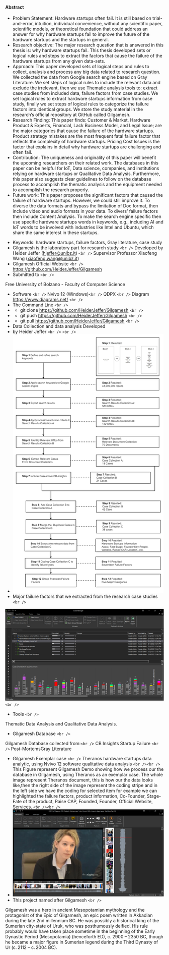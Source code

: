 #### Abstract

* Problem Statement: Hardware startups often fail. It is still based on trial-and-error, intuition, individual convenience, without any
  scientific paper, scientific models, or theoretical foundation that could address an answer for why hardware startups fail to improve the future of the hardware startups and the startups in general.
* Research objective: The major research question that is answered in this thesis is:  why hardware startups fail. This thesis developed sets or logical rules and steps to extract the factors that cause the failure of the hardware startups from any given data-sets.
* Approach: This paper developed sets of logical steps and rules to collect, analysis and process any big data related to research question. We collected the data from Google search engine based on Gray Literature. We set steps of logical rules to include the relevant data and exclude the irrelevant, then we use Thematic analysis tools to: extract case studies from included data, failure factors from case studies. We set logical rules to extract hardware startups information from case study, finally we set steps of logical rules to categorize the failure factors into identical groups. We store the study material in the research’s official repository at GitHub called Gilgamesh.
* Research Finding: This paper finds: Customer & Market, Hardware Product & Experts, Financial, Lack Business Model, and Legal Issue; are the major categories that cause the failure of the hardware startups. Product strategy mistakes are the most frequent fatal failure factor that reflects the complexity of hardware startups. Pricing Cost Issues is the factor that explains in detail why hardware startups are challenging and often fail.
* Contribution: The uniqueness and originality of this paper will benefit the upcoming researchers on their related work.  The databases in this paper can be helpful for IoT, Data science, companies, and institutions relying on hardware startups or Qualitative Data Analysis. Furthermore, this paper also suggests clear guidelines to follow on the database process to accomplish the thematic analysis and the equipment needed to accomplish the research properly.
* Future work: This paper proposes the significant factors that caused the failure of hardware startups. However, we could still improve it. To diverse the data formats and bypass the limitation of Doc format, then include video and audio formats in your data. To divers’ failure factors then include Content Analysis. To make the search engine specific then use specific hardware startups words in keywords, e.g., including AI and IoT words to be involved with industries like Intel and Ubuntu, which share the same interest in these startups.

- Keywords: hardware startups, failure factors, Gray literature, case study
- Gilgamesh is the laboratory part for research study `<br />`
  Developed by Heider Jeffer (hjeffer@unibz.it) `<br />`
  Supervisor Professor Xiaofeng Wang (xiaofeng.wang@unibz.it)
- Gilgamesh Official Website  `<br />`
  https://github.com/HeiderJeffer/Gilgamesh
- Submitted to  `<br />`

Free University of Bolzano - Faculty of Computer Science

- Software  `<br />`
  Nvivo 12 (Windows)`<br />`
  QDPX `<br />`
  Diagram https://www.diagrams.net/ `<br />`
- The Command Line `<br />`
- - git clone https://github.com/HeiderJeffer/Gilgamesh `<br />`
- - git push  https://github.com/HeiderJeffer/Gilgamesh `<br />`
- - git pull  https://github.com/HeiderJeffer/Gilgamesh `<br />`
- Data Collection and data analysis Developed
- by Heider Jeffer  `<br />`  `<br />`
- ![alt text](https://github.com/HeiderJeffer/Gilgamesh/blob/master/image/diagram.jpg)
- Major failure factors that we extracted from the research case studies  `<br />`

![alt text](https://github.com/HeiderJeffer/Gilgamesh/blob/master/image/majorfactors.jpg)  `<br />`

- Tools  `<br />`

Thematic Data Analysis and Qualitative Data Analysis.

- Gilgamesh Database  `<br />`

Gilgamesh Database collected from:`<br />`
CB Insights Startup Failure `<br />`
Post-MortemsGray Literature

- Gilgamesh Exemplar case  `<br />`
  Theranos hardware startups data analytic, using Nvivo 12 software qualitative data analysis `<br /><br />`
  This Figure represent Gilgamesh Demo showing how we process our the database in Gilgamesh, using  Theranos as an exemplar case. The whole image represent Theranos document, this is  how our the data looks like,then  the right side of the image represent the coding stripe and in the left side we have the coding for selected item for example we can highlighted the failure factors, product information, Co-Founder, Stage-Fate of the product, Raise CAP, Founded, Founder, Official Website, Services. `<br /><br />`
- ![alt text](https://github.com/HeiderJeffer/Gilgamesh/blob/f029241a763ba5b029812fbccf6defc5d44069d4/image/2.PNG)
- This project named after Gilgamesh  `<br />`

Gilgamesh was a hero in ancient Mesopotamian mythology and the protagonist of the Epic of Gilgamesh, an epic poem written in Akkadian during the late 2nd millennium BC. He was possibly a historical king of the Sumerian city-state of Uruk, who was posthumously deified. His rule probably would have taken place sometime in the beginning of the Early Dynastic Period (Mesopotamia) (henceforth ED), c. 2900 – 2350 BC, though he became a major figure in Sumerian legend during the Third Dynasty of Ur (c. 2112 – c. 2004 BC).

